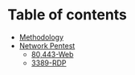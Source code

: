 # Table of contents

* [Methodology](README.md)
* [Network Pentest](<Network Pentest/README.md>)
  * [80,443-Web](<Network Pentest/80,443-Web.md>)
  * [3389-RDP](<Network Pentest/3389-RDP.md>)
